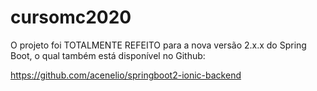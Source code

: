 # cursomc2020

O projeto foi TOTALMENTE REFEITO para a nova versão 2.x.x do Spring Boot, o qual também está disponível no Github:

https://github.com/acenelio/springboot2-ionic-backend